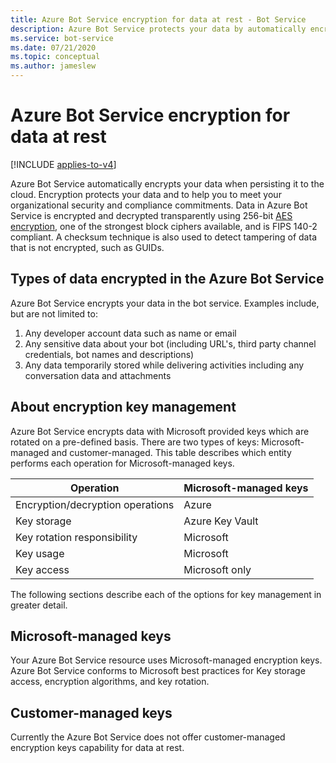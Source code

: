 ```yaml
---
title: Azure Bot Service encryption for data at rest - Bot Service
description: Azure Bot Service protects your data by automatically encrypting it before persisting it to the cloud with Microsoft provided encryption keys.
ms.service: bot-service
ms.date: 07/21/2020
ms.topic: conceptual
ms.author: jameslew
---
```


# Azure Bot Service encryption for data at rest

[!INCLUDE [applies-to-v4](includes/applies-to-v4-current.md)]

Azure Bot Service automatically encrypts your data when persisting it to the cloud. Encryption protects your data and to help you to meet your organizational security and compliance commitments. Data in Azure Bot Service is encrypted and decrypted transparently using 256-bit [AES encryption](https://en.wikipedia.org/wiki/Advanced_Encryption_Standard), one of the strongest block ciphers available, and is FIPS 140-2 compliant. A checksum technique is also used to detect tampering of data that is not encrypted, such as GUIDs.

## Types of data encrypted in the Azure Bot Service

Azure Bot Service encrypts your data in the bot service. Examples include, but are not limited to:

1) Any developer account data such as name or email
2) Any sensitive data about your bot (including URL's, third party channel credentials, bot names and descriptions)
3) Any data temporarily stored while delivering activities including any conversation data and attachments

## About encryption key management

Azure Bot Service encrypts data with Microsoft provided keys which are rotated on a pre-defined basis.
There are two types of keys: Microsoft-managed and customer-managed.
This table describes which entity performs each operation for Microsoft-managed keys.

|    Operation                           |    Microsoft-managed keys                             |
|----------------------------------------|-------------------------------------------------------|
|    Encryption/decryption operations    |    Azure                                              |
|    Key storage                         |    Azure Key Vault                                    |
|    Key rotation responsibility         |    Microsoft                                          |
|    Key usage                           |    Microsoft                                          |
|    Key access                          |    Microsoft only                                     |

The following sections describe each of the options for key management in greater detail.

## Microsoft-managed keys

Your Azure Bot Service resource uses Microsoft-managed encryption keys. Azure Bot Service conforms to Microsoft best practices for Key storage access, encryption algorithms, and key rotation.

## Customer-managed keys

Currently the Azure Bot Service does not offer customer-managed encryption keys capability for data at rest.
